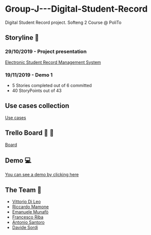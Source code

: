 # Group-J---Digital-Student-Record
Digital Student Record project. Softeng 2 Course @ PoliTo

## Storyline :triangular_flag_on_post:

### 29/10/2019 - Project presentation
[Electronic Student Record Management System](https://softeng.polito.it/courses/SE2/ESRMS.pdf)
### 19/11/2019 - Demo 1
- 5 Stories completed out of 6 committed
- 40 StoryPoints out of 43

## Use cases collection
[Use cases](https://github.com/sordinho/Group-J---Digital-Student-Record/tree/master/UseCases)
## Trello Board :memo: :pushpin:
[Board](https://trello.com/b/R01iRsVf)
## Demo :computer:
[You can see a demo by clicking here](http://softeng2.my.to)
## The Team :busts_in_silhouette: 
- [Vittorio Di Leo](https://github.com/VittorioDiLeo)
- [Riccardo Mamone](https://github.com/mmrichi)
- [Emanuele Munafò](https://github.com/Emmunaf)
- [Francesco Riba](https://github.com/Frenky95)
- [Antonio Santoro](https://github.com/anphetamina)
- [Davide Sordi](https://github.com/sordinho)
